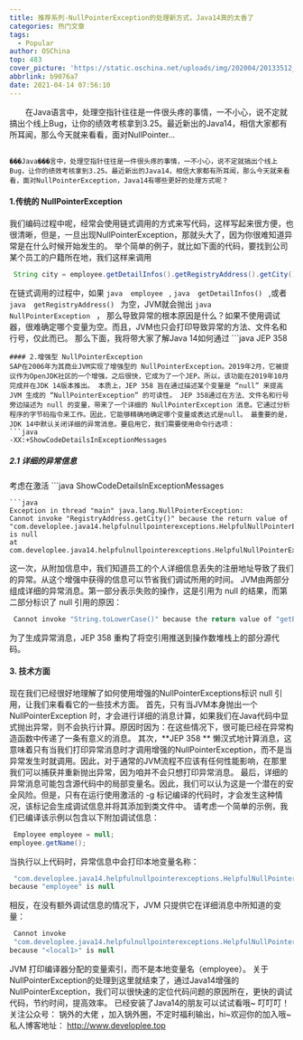 ```yaml
---
title: 推荐系列-NullPointerException的处理新方式，Java14真的太香了
categories: 热门文章
tags:
  - Popular
author: OSChina
top: 483
cover_picture: 'https://static.oschina.net/uploads/img/202004/20133512_t2LV.jpg'
abbrlink: b9076a7
date: 2021-04-14 07:56:10
---
```


&emsp;&emsp;在Java语言中，处理空指针往往是一件很头疼的事情，一不小心，说不定就搞出个线上Bug，让你的绩效考核拿到3.25。最近新出的Java14，相信大家都有所耳闻，那么今天就来看看，面对NullPointer...
<!-- more -->

                                                                                                                                                                                        ���Java���言中，处理空指针往往是一件很头疼的事情，一不小心，说不定就搞出个线上Bug，让你的绩效考核拿到3.25。最近新出的Java14，相信大家都有所耳闻，那么今天就来看看，面对NullPointerException，Java14有哪些更好的处理方式呢？ 
#### 1.传统的 NullPointerException 
我们编码过程中呢，经常会使用链式调用的方式来写代码，这样写起来很方便，也很清晰，但是，一旦出现NullPointerException，那就头大了，因为你很难知道异常是在什么时候开始发生的。 举个简单的例子，就比如下面的代码，要找到公司某个员工的户籍所在地，我们这样来调用 
 ```java 
  String city = employee.getDetailInfos().getRegistryAddress().getCity();

  ```  
在链式调用的过程中，如果 ```java 
  employee
  ``` ,  ```java 
  getDetailInfos()
  ``` ,或者  ```java 
  getRegistryAddress()
  ```  为空，JVM就会抛出  ```java 
  NullPointerException
  ``` ， 那么导致异常的根本原因是什么？如果不使用调试器，很难确定哪个变量为空。而且，JVM也只会打印导致异常的方法、文件名和行号，仅此而已。 那么下面，我将带大家了解Java 14如何通过  ```java 
  JEP 358
  ```  解决这个问题。 
#### 2.增强型 NullPointerException 
SAP在2006年为其商业JVM实现了增强型的 NullPointerException。2019年2月，它被提议作为OpenJDK社区的一个增强，之后很快，它成为了一个JEP。所以，该功能在2019年10月完成并在JDK 14版本推出。 本质上，JEP 358 旨在通过描述某个变量是 “null” 来提高 JVM 生成的 “NullPointerException” 的可读性。 JEP 358通过在方法、文件名和行号旁边描述为 null 的变量，带来了一个详细的 NullPointerException 消息。它通过分析程序的字节码指令来工作。因此，它能够精确地确定哪个变量或表达式是null。 最重要的是，JDK 14中默认关闭详细的异常消息。要启用它，我们需要使用命令行选项： 
 ```java 
  -XX:+ShowCodeDetailsInExceptionMessages

  ```  
##### 2.1 详细的异常信息 
考虑在激活  ```java 
  ShowCodeDetailsInExceptionMessages
  ```  标志的情况下再次运行代码： 
 ```java 
  Exception in thread "main" java.lang.NullPointerException: 
  Cannot invoke "RegistryAddress.getCity()" because the return value of 
"com.developlee.java14.helpfulnullpointerexceptions.HelpfulNullPointerException$DetailInfos.getRegistryAddress()" is null
  at com.developlee.java14.helpfulnullpointerexceptions.HelpfulNullPointerException.main(HelpfulNullPointerException.java:10)

  ```  
这一次，从附加信息中，我们知道员工的个人详细信息丢失的注册地址导致了我们的异常。从这个增强中获得的信息可以节省我们调试所用的时间。 
JVM由两部分组成详细的异常消息。第一部分表示失败的操作，这是引用为 null 的结果，而第二部分标识了 null 引用的原因： 
 ```java 
  Cannot invoke "String.toLowerCase()" because the return value of "getEmailAddress()" is null

  ```  
为了生成异常消息，JEP 358 重构了将空引用推送到操作数堆栈上的部分源代码。 
#### 3. 技术方面 
现在我们已经很好地理解了如何使用增强的NullPointerExceptions标识 null 引用，让我们来看看它的一些技术方面。 
首先，只有当JVM本身抛出一个 NullPointerException 时，才会进行详细的消息计算，如果我们在Java代码中显式抛出异常，则不会执行计算。原因时因为：在这些情况下，很可能已经在异常构造函数中传递了一条有意义的消息。 
其次，**JEP 358 ** 懒汉式地计算消息，这意味着只有当我们打印异常消息时才调用增强的NullPointerException，而不是当异常发生时就调用。因此，对于通常的JVM流程不应该有任何性能影响，在那里我们可以捕获并重新抛出异常，因为咱并不会只想打印异常消息。 
最后，详细的异常消息可能包含源代码中的局部变量名。因此，我们可以认为这是一个潜在的安全风险。但是，只有在运行使用激活的 -g 标记编译的代码时，才会发生这种情况，该标记会生成调试信息并将其添加到类文件中。 请考虑一个简单的示例，我们已编译该示例以包含以下附加调试信息： 
 ```java 
  Employee employee = null;
employee.getName();

  ```  
当执行以上代码时，异常信息中会打印本地变量名称： 
 ```java 
  "com.developlee.java14.helpfulnullpointerexceptions.HelpfulNullPointerException$Employee.getName()"
because "employee" is null

  ```  
相反，在没有额外调试信息的情况下，JVM 只提供它在详细消息中所知道的变量： 
 ```java 
  Cannot invoke 
  "com.developlee.java14.helpfulnullpointerexceptions.HelpfulNullPointerException$Employee.getName()"
because "<local1>" is null

  ```  
JVM 打印编译器分配的变量索引，而不是本地变量名（employee）。 
关于NullPointerException的处理到这里就结束了，通过Java14增强的NullPointerException，我们可以很快速的定位代码问题的原因所在，更快的调试代码，节约时间，提高效率。 
已经安装了Java14的朋友可以试试看哦~ 
叮叮叮！关注公众号： 锅外的大佬 ，加入锅外圈，不定时福利输出，hi~欢迎你的加入哦~ 私人博客地址： http://www.developlee.top 
                                        